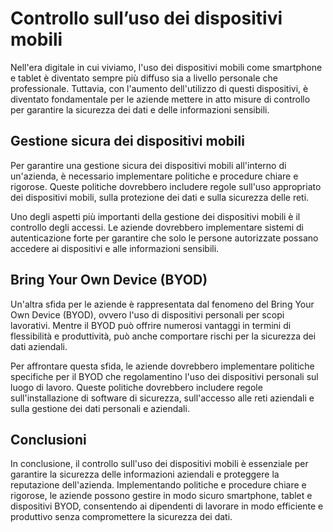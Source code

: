 # Controllo sull’uso dei dispositivi mobili

Nell'era digitale in cui viviamo, l'uso dei dispositivi mobili come smartphone e tablet è diventato sempre più diffuso sia a livello personale che professionale. Tuttavia, con l'aumento dell'utilizzo di questi dispositivi, è diventato fondamentale per le aziende mettere in atto misure di controllo per garantire la sicurezza dei dati e delle informazioni sensibili.

## Gestione sicura dei dispositivi mobili

Per garantire una gestione sicura dei dispositivi mobili all'interno di un'azienda, è necessario implementare politiche e procedure chiare e rigorose. Queste politiche dovrebbero includere regole sull'uso appropriato dei dispositivi mobili, sulla protezione dei dati e sulla sicurezza delle reti.

Uno degli aspetti più importanti della gestione dei dispositivi mobili è il controllo degli accessi. Le aziende dovrebbero implementare sistemi di autenticazione forte per garantire che solo le persone autorizzate possano accedere ai dispositivi e alle informazioni sensibili.

## Bring Your Own Device (BYOD)

Un'altra sfida per le aziende è rappresentata dal fenomeno del Bring Your Own Device (BYOD), ovvero l'uso di dispositivi personali per scopi lavorativi. Mentre il BYOD può offrire numerosi vantaggi in termini di flessibilità e produttività, può anche comportare rischi per la sicurezza dei dati aziendali.

Per affrontare questa sfida, le aziende dovrebbero implementare politiche specifiche per il BYOD che regolamentino l'uso dei dispositivi personali sul luogo di lavoro. Queste politiche dovrebbero includere regole sull'installazione di software di sicurezza, sull'accesso alle reti aziendali e sulla gestione dei dati personali e aziendali.

## Conclusioni

In conclusione, il controllo sull'uso dei dispositivi mobili è essenziale per garantire la sicurezza delle informazioni aziendali e proteggere la reputazione dell'azienda. Implementando politiche e procedure chiare e rigorose, le aziende possono gestire in modo sicuro smartphone, tablet e dispositivi BYOD, consentendo ai dipendenti di lavorare in modo efficiente e produttivo senza compromettere la sicurezza dei dati.